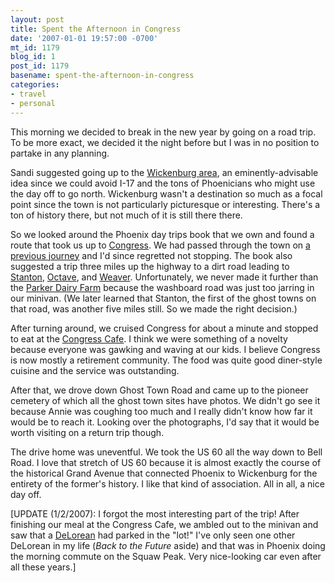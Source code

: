 ```yaml
---
layout: post
title: Spent the Afternoon in Congress
date: '2007-01-01 19:57:00 -0700'
mt_id: 1179
blog_id: 1
post_id: 1179
basename: spent-the-afternoon-in-congress
categories:
- travel
- personal
---
```

<p>
This morning we decided to break in the new year by going on a road trip. To be more exact, we decided it the night before but I was in no position to partake in any planning.
</p>
<p>
Sandi suggested going up to the <a href="http://www.outwickenburgway.com/">Wickenburg area</a>, an eminently-advisable idea since we could avoid I-17 and the tons of Phoenicians who might use the day off to go north. Wickenburg wasn't a destination so much as a focal point since the town is not particularly picturesque or interesting. There's a ton of history there, but not much of it is still there there.
</p>
<p>
So we looked around the Phoenix day trips book that we own and found a route that took us up to <a href="http://en.wikipedia.org/wiki/Congress,_Arizona">Congress</a>. We had passed through the town on <a href="http://bbrown.info/2006/06/25/jerome-fun-run.aspx">a previous journey</a> and I'd since regretted not stopping. The book also suggested a trip three miles up the highway to a dirt road leading to <a href="http://www.ghosttowns.com/states/az/stanton.html">Stanton</a>, <a href="http://www.ghosttowns.com/states/az/octave.html">Octave</a>, and <a href="http://www.ghosttowns.com/states/az/weaver.html">Weaver</a>. Unfortunately, we never made it further than the <a href="http://cals.arizona.edu/media/archives/7.9.html">Parker Dairy Farm</a> because the washboard road was just too jarring in our minivan. (We later learned that Stanton, the first of the ghost towns on that road, was another five miles still. So we made the right decision.)
</p>
<p>
After turning around, we cruised Congress for about a minute and stopped to eat at the <a href="http://www.mytravelguide.com/restaurants/profile-26736105-United_States_Arizona_Congress_Congress_Cafe.html">Congress Cafe</a>. I think we were something of a novelty because everyone was gawking and waving at our kids. I believe Congress is now mostly a retirement community. The food was quite good diner-style cuisine and the service was outstanding.
</p>
<p>
After that, we drove down Ghost Town Road and came up to the pioneer cemetery of which all the ghost town sites have photos. We didn't go see it because Annie was coughing too much and I really didn't know how far it would be to reach it. Looking over the photographs, I'd say that it would be worth visiting on a return trip though.
</p>
<p>
The drive home was uneventful. We took the US 60 all the way down to Bell Road. I love that stretch of US 60 because it is almost exactly the course of the historical Grand Avenue that connected Phoenix to Wickenburg for the entirety of the former's history. I like that kind of association. All in all, a nice day off.
</p>
<p>
[UPDATE (1/2/2007): I forgot the most interesting part of the trip! After finishing our meal at the Congress Cafe, we ambled out to the minivan and saw that a <a href="http://en.wikipedia.org/wiki/DMC-12">DeLorean</a> had parked in the "lot!" I've only seen one other DeLorean in my life (<cite>Back to the Future</cite> aside) and that was in Phoenix doing the morning commute on the Squaw Peak. Very nice-looking car even after all these years.]
</p>
